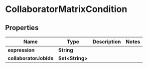 

# CollaboratorMatrixCondition


## Properties

| Name | Type | Description | Notes |
|------------ | ------------- | ------------- | -------------|
|**expression** | **String** |  |  |
|**collaboratorJobIds** | **Set&lt;String&gt;** |  |  |



